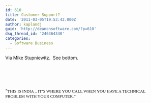 ```yaml
---
id: 610
title: Customer Support?
date: '2011-03-05T19:53:42.000Z'
author: kaplandj
guid: 'http://deanonsoftware.com/?p=610'
dsq_thread_id: '246364340'
categories:
  - Software Business
---
```

Via Mike Stupniewitz.  See bottom.

 

[<img class="alignnone size-full wp-image-611" title="IND1" src="http://deanonsoftware.com/wp-content/uploads/2011/03/IND1.bmp" alt="" />](http://deanonsoftware.com/wp-content/uploads/2011/03/IND1.bmp)

[<img class="alignnone size-full wp-image-613" title="IND2" src="http://deanonsoftware.com/wp-content/uploads/2011/03/IND21.bmp" alt="" />](http://deanonsoftware.com/wp-content/uploads/2011/03/IND21.bmp)

[<img class="alignnone size-full wp-image-614" title="IND3" src="http://deanonsoftware.com/wp-content/uploads/2011/03/IND3.bmp" alt="" />](http://deanonsoftware.com/wp-content/uploads/2011/03/IND3.bmp)

“<span style="font-size: small; font-family: 'Times New Roman';">THIS IS INDIA .. IT’S WHERE YOU CALL WHEN YOU HAVE A TECHNICAL PROBLEM WITH YOUR COMPUTER.”</span>

<span style="font-size: small;"><span style="font-family: 'Times New Roman';"><br /> </span></span>
